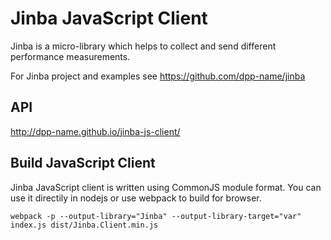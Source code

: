 # Jinba JavaScript Client

Jinba is a micro-library which helps to collect and send different performance measurements.

For Jinba project and examples see https://github.com/dpp-name/jinba

## API

http://dpp-name.github.io/jinba-js-client/

## Build JavaScript Client

Jinba JavaScript client is written using CommonJS module format. You can use it directily in nodejs or use webpack to build for browser.

    webpack -p --output-library="Jinba" --output-library-target="var" index.js dist/Jinba.Client.min.js

